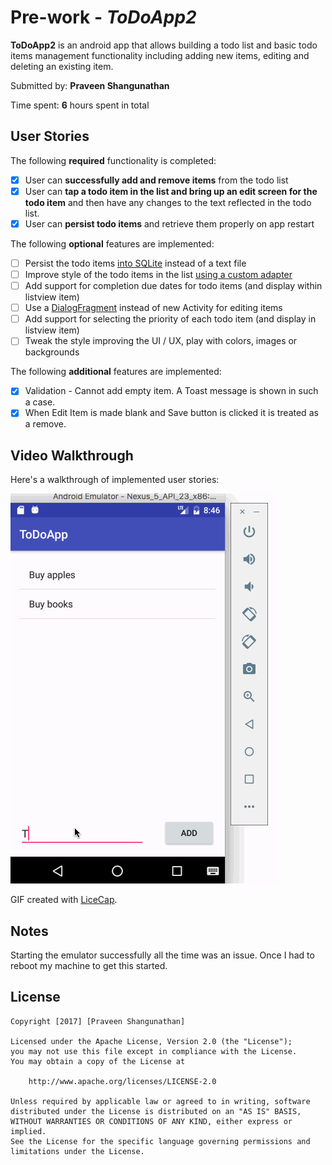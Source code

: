 # Pre-work - *ToDoApp2*

**ToDoApp2** is an android app that allows building a todo list and basic todo items management functionality including adding new items, editing and deleting an existing item.

Submitted by: **Praveen Shangunathan**

Time spent: **6** hours spent in total

## User Stories

The following **required** functionality is completed:

* [X] User can **successfully add and remove items** from the todo list
* [X] User can **tap a todo item in the list and bring up an edit screen for the todo item** and then have any changes to the text reflected in the todo list.
* [X] User can **persist todo items** and retrieve them properly on app restart

The following **optional** features are implemented:

* [ ] Persist the todo items [into SQLite](http://guides.codepath.com/android/Persisting-Data-to-the-Device#sqlite) instead of a text file
* [ ] Improve style of the todo items in the list [using a custom adapter](http://guides.codepath.com/android/Using-an-ArrayAdapter-with-ListView)
* [ ] Add support for completion due dates for todo items (and display within listview item)
* [ ] Use a [DialogFragment](http://guides.codepath.com/android/Using-DialogFragment) instead of new Activity for editing items
* [ ] Add support for selecting the priority of each todo item (and display in listview item)
* [ ] Tweak the style improving the UI / UX, play with colors, images or backgrounds

The following **additional** features are implemented:

* [X] Validation - Cannot add empty item. A Toast message is shown in such a case.
* [X] When Edit Item is made blank and Save button is clicked it is treated as a remove.

## Video Walkthrough

Here's a walkthrough of implemented user stories:

<img src='https://github.com/spraveen316/ToDoApp2/blob/master/ToDoApp.gif' title='Video Walkthrough' width='' alt='Video Walkthrough' />

GIF created with [LiceCap](http://www.cockos.com/licecap/).

## Notes

Starting the emulator successfully all the time was an issue. Once I had to reboot my machine to get this started.

## License

    Copyright [2017] [Praveen Shangunathan]

    Licensed under the Apache License, Version 2.0 (the "License");
    you may not use this file except in compliance with the License.
    You may obtain a copy of the License at

        http://www.apache.org/licenses/LICENSE-2.0

    Unless required by applicable law or agreed to in writing, software
    distributed under the License is distributed on an "AS IS" BASIS,
    WITHOUT WARRANTIES OR CONDITIONS OF ANY KIND, either express or implied.
    See the License for the specific language governing permissions and
    limitations under the License.